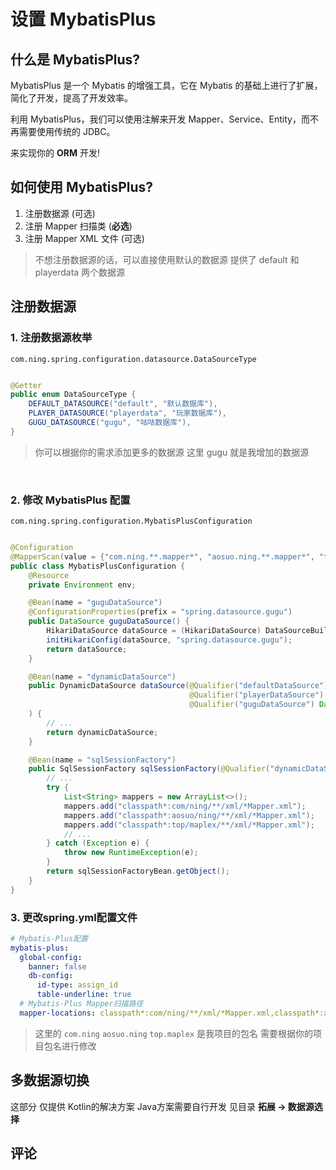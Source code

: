 # 设置 MybatisPlus

## 什么是 MybatisPlus?

MybatisPlus 是一个 Mybatis 的增强工具，它在 Mybatis 的基础上进行了扩展，简化了开发，提高了开发效率。

利用 MybatisPlus，我们可以使用注解来开发 Mapper、Service、Entity，而不再需要使用传统的 JDBC。

来实现你的 **ORM** 开发!

## 如何使用 MybatisPlus?

1. 注册数据源 (可选)
2. 注册 Mapper 扫描类 (**必选**)
3. 注册 Mapper XML 文件 (可选)

> 不想注册数据源的话，可以直接使用默认的数据源 提供了 default 和 playerdata 两个数据源

## 注册数据源

### 1. 注册数据源枚举

`com.ning.spring.configuration.datasource.DataSourceType`

```java {5}

@Getter
public enum DataSourceType {
    DEFAULT_DATASOURCE("default", "默认数据库"),
    PLAYER_DATASOURCE("playerdata", "玩家数据库"),
    GUGU_DATASOURCE("gugu", "咕咕数据库"),
}
```

> 你可以根据你的需求添加更多的数据源 这里 gugu 就是我增加的数据源

<br/>

### 2. 修改 MybatisPlus 配置

`com.ning.spring.configuration.MybatisPlusConfiguration`

```java {3,8-14,19,32}

@Configuration
@MapperScan(value = {"com.ning.**.mapper*", "aosuo.ning.**.mapper*", "top.maplex.**.mapper*", "top.maplex.**.*Mapper"})
public class MybatisPlusConfiguration {
    @Resource
    private Environment env;

    @Bean(name = "guguDataSource")
    @ConfigurationProperties(prefix = "spring.datasource.gugu")
    public DataSource guguDataSource() {
        HikariDataSource dataSource = (HikariDataSource) DataSourceBuilder.create(Main.getLoader()).build();
        initHikariConfig(dataSource, "spring.datasource.gugu");
        return dataSource;
    }

    @Bean(name = "dynamicDataSource")
    public DynamicDataSource dataSource(@Qualifier("defaultDataSource") DataSource defaultDataSource,
                                        @Qualifier("playerDataSource") DataSource playerDataSource,
                                        @Qualifier("guguDataSource") DataSource guguDataSource
    ) {
        // ...
        return dynamicDataSource;
    }

    @Bean(name = "sqlSessionFactory")
    public SqlSessionFactory sqlSessionFactory(@Qualifier("dynamicDataSource") DynamicDataSource dynamicDataSource, @Qualifier("mpConfig") GlobalConfig config) throws Exception {
        // ...
        try {
            List<String> mappers = new ArrayList<>();
            mappers.add("classpath*:com/ning/**/xml/*Mapper.xml");
            mappers.add("classpath*:aosuo/ning/**/xml/*Mapper.xml");
            mappers.add("classpath*:top/maplex/**/xml/*Mapper.xml");
            // ...
        } catch (Exception e) {
            throw new RuntimeException(e);
        }
        return sqlSessionFactoryBean.getObject();
    }
}
```

### 3. 更改spring.yml配置文件

```yaml {9}
# Mybatis-Plus配置
mybatis-plus:
  global-config:
    banner: false
    db-config:
      id-type: assign_id
      table-underline: true
  # Mybatis-Plus Mapper扫描路径
  mapper-locations: classpath*:com/ning/**/xml/*Mapper.xml,classpath*:aosuo/ning/**/xml/*Mapper.xml
```

> 这里的 `com.ning` `aosuo.ning` `top.maplex` 是我项目的包名 需要根据你的项目包名进行修改

## 多数据源切换

这部分 仅提供 Kotlin的解决方案 Java方案需要自行开发
见目录 **拓展 -> 数据源选择**

## 评论

<br/>

<comments/>

<script setup>

import Comments from '../../compose/Comments.vue'

</script>